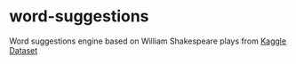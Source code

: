 # word-suggestions
Word suggestions engine based on William Shakespeare plays from [Kaggle Dataset](https://www.kaggle.com/kingburrito666/shakespeare-plays?select=alllines.txt)
